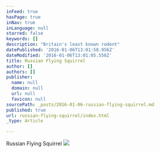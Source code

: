 ```yaml
---
inFeed: true
hasPage: true
inNav: true
inLanguage: null
starred: false
keywords: []
description: "Britain's least known rodent"
datePublished: '2016-01-06T13:01:58.956Z'
dateModified: '2016-01-06T13:01:05.556Z'
title: Russian Flying Squirrel
author: []
authors: []
publisher:
  name: null
  domain: null
  url: null
  favicon: null
sourcePath: _posts/2016-01-06-russian-flying-squirrel.md
published: true
url: russian-flying-squirrel/index.html
_type: Article

---
```

Russian Flying Squirrel
![](https://the-grid-user-content.s3-us-west-2.amazonaws.com/71aa5c50-0a4b-4c3d-8126-95443dd51d0a.jpg)